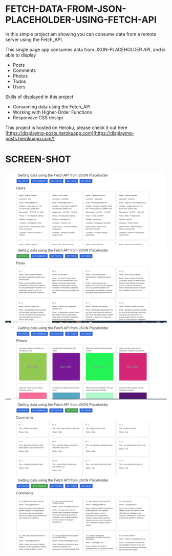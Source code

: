 # FETCH-DATA-FROM-JSON-PLACEHOLDER-USING-FETCH-API
In this simple project am showing you can consume data from a 
remote server using the Fetch_API.


This single page app consumes data from JSON-PLACEHOLDER API, and is able to display 
- Posts
- Comments
- Photos
- Todos
- Users

Skills of displayed in this project
- Consuming data using the Fetch_API
- Working with Higher-Order Functions
- Responsive CSS design


This project is hosted on Heroku, please check it out here
[https://displaying-posts.herokuapp.com](https://displaying-posts.herokuapp.com/)

# SCREEN-SHOT

<img src='./images/snapshot001.PNG' />

<img src='./images/snapshot002.PNG' />

<img src='./images/snapshot003.PNG' />

<img src='./images/snapshot004.PNG' />

<img src='./images/snapshot005.PNG' />
